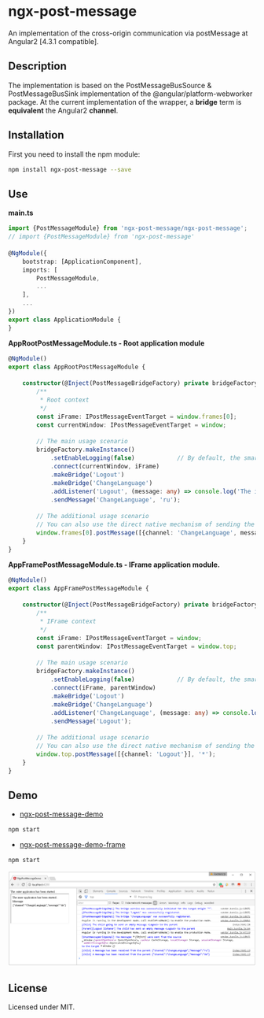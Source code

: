 # ngx-post-message

An implementation of the cross-origin communication via postMessage at Angular2 [4.3.1 compatible].

## Description

The implementation is based on the PostMessageBusSource & PostMessageBusSink implementation of the @angular/platform-webworker package.
At the current implementation of the wrapper, a **bridge** term is **equivalent** the Angular2 **channel**.  

## Installation

First you need to install the npm module:
```sh
npm install ngx-post-message --save
```

## Use

**main.ts**
```typescript
import {PostMessageModule} from 'ngx-post-message/ngx-post-message';
// import {PostMessageModule} from 'ngx-post-message'

@NgModule({
    bootstrap: [ApplicationComponent],
    imports: [
        PostMessageModule,
        ...
    ],
    ...
})
export class ApplicationModule {
}
```

**AppRootPostMessageModule.ts - Root application module**
```typescript
@NgModule()
export class AppRootPostMessageModule {

	constructor(@Inject(PostMessageBridgeFactory) private bridgeFactory: PostMessageBridgeFactory) {
		/**
		 * Root context
		 */
		const iFrame: IPostMessageEventTarget = window.frames[0];
		const currentWindow: IPostMessageEventTarget = window;

		// The main usage scenario
		bridgeFactory.makeInstance()
			.setEnableLogging(false)            // By default, the smart logger is enabled
			.connect(currentWindow, iFrame)
			.makeBridge('Logout')
			.makeBridge('ChangeLanguage')
			.addListener('Logout', (message: any) => console.log('The iframe has sent a message to the parent: LOGOUT'))
			.sendMessage('ChangeLanguage', 'ru');

		// The additional usage scenario
		// You can also use the direct native mechanism of sending the message (if the external application does not use Angular2)
		window.frames[0].postMessage([{channel: 'ChangeLanguage', message: 'de'}], '*');
	}
}
```

**AppFramePostMessageModule.ts - IFrame application module.**
```typescript
@NgModule()
export class AppFramePostMessageModule {

	constructor(@Inject(PostMessageBridgeFactory) private bridgeFactory: PostMessageBridgeFactory) {
		/**
		 * IFrame context
		 */
		const iFrame: IPostMessageEventTarget = window;
		const parentWindow: IPostMessageEventTarget = window.top;

		// The main usage scenario
		bridgeFactory.makeInstance()
			.setEnableLogging(false)            // By default, the smart logger is enabled
			.connect(iFrame, parentWindow)
			.makeBridge('Logout')
			.makeBridge('ChangeLanguage')
			.addListener('ChangeLanguage', (message: any) => console.log(`The parent has sent a message to the iframe - set a new language as: ${message}`))
			.sendMessage('Logout');

		// The additional usage scenario
		// You can also use the direct native mechanism of sending the message (if the external application does not use Angular2)
		window.top.postMessage([{channel: 'Logout'}], '*');
	}
}
```

## Demo

* [ngx-post-message-demo](demo/ngx-post-message-demo)
```sh
npm start
```

* [ngx-post-message-demo-frame](demo/ngx-post-message-demo-frame)
```sh
npm start
```

![Preview](preview.png)

## License

Licensed under MIT.